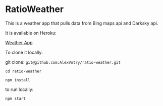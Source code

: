 # RatioWeather

This is a weather app that pulls data from Bing maps api and Darksky api.

It is available on Heroku:

[Weather App](https://ratio-weather.herokuapp.com/)

To clone it locally:

git clone: `git@github.com:AlexVotry/ratio-weather.git`

`cd ratio-weather`

`npm install`

to run locally:

`npm start`
